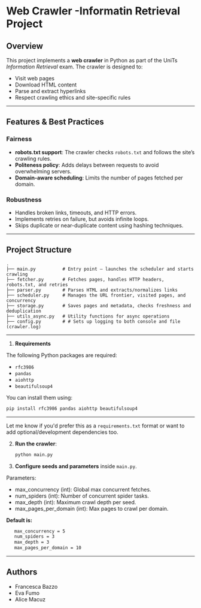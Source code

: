 # Web Crawler -Informatin Retrieval Project

## Overview

This project implements a **web crawler** in Python as part of the UniTs *Information Retrieval* exam. The crawler is designed to:

* Visit web pages
* Download HTML content
* Parse and extract hyperlinks
* Respect crawling ethics and site-specific rules

---

## Features & Best Practices

### Fairness

* **robots.txt support**: The crawler checks `robots.txt` and follows the site’s crawling rules.
* **Politeness policy**: Adds delays between requests to avoid overwhelming servers.
* **Domain-aware scheduling**: Limits the number of pages fetched per domain.

### Robustness

* Handles broken links, timeouts, and HTTP errors.
* Implements retries on failure, but avoids infinite loops.
* Skips duplicate or near-duplicate content using hashing techniques.

---

## Project Structure

```
.
├── main.py          # Entry point — launches the scheduler and starts crawling
├── fetcher.py       # Fetches pages, handles HTTP headers, robots.txt, and retries
├── parser.py        # Parses HTML and extracts/normalizes links
├── scheduler.py     # Manages the URL frontier, visited pages, and concurrency
├── storage.py       # Saves pages and metadata, checks freshness and deduplication
├── utils_async.py   # Utility functions for async operations
├── config.py        # # Sets up logging to both console and file (crawler.log)
```

---


1. **Requirements**

The following Python packages are required:

* `rfc3986`
* `pandas`
* `aiohttp`
* `beautifulsoup4`

You can install them using:

```bash
pip install rfc3986 pandas aiohttp beautifulsoup4
```

---

Let me know if you'd prefer this as a `requirements.txt` format or want to add optional/development dependencies too.


2. **Run the crawler**:

   ```bash
   python main.py
   ```

2. **Configure seeds and parameters** inside `main.py`.
    
Parameters: 
* max_concurrency (int): Global max concurrent fetches.
* num_spiders (int): Number of concurrent spider tasks.
* max_depth (int): Maximum crawl depth per seed.
* max_pages_per_domain (int): Max pages to crawl per domain.


**Default is:**

 ```bash
    max_concurrency = 5
    num_spiders = 3
    max_depth = 3
    max_pages_per_domain = 10
```

---

## Authors

* Francesca Bazzo
* Eva Fumo
* Alice Macuz
